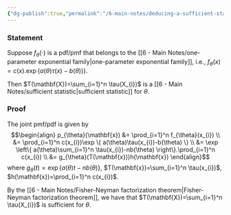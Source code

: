 ```yaml
---
{"dg-publish":true,"permalink":"/6-main-notes/deducing-a-sufficient-statistic-from-a-distribution-that-belongs-to-the-one-parameter-exponential-family/","tags":["inference","info"]}
---
```


### Statement

Suppose $f_{\theta}(\cdot)$ is a pdf/pmf that belongs to the [[6 - Main Notes/one-parameter exponential family\|one-parameter exponential family]], i.e., $f_{\theta}(x)=c(x).\exp \{ a(\theta) \tau(x)-b(\theta)) \}$.

Then $T(\mathbf{X})=\sum_{i=1}^n \tau(X_{i})$ is a [[6 - Main Notes/sufficient statistic\|sufficient statistic]] for $\theta$. 

### Proof

The joint pmf/pdf is given by
$$\begin{align}
p_{\theta}(\mathbf{x}) &= \prod_{i=1}^n f_{\theta}(x_{i}) \\
&= \prod_{i=1}^n c(x_{i})\exp \{ a(\theta)\tau(x_{i})-b(\theta) \} \\
&= \exp \left\{  a(\theta)\sum_{i=1}^n \tau(x_{i})-nb(\theta)  \right\}.\prod_{i=1}^n c(x_{i}) \\
&= g_{\theta}(T(\mathbf{x}))h(\mathbf{x})
\end{align}$$
where $g_{\theta}(t)=\exp \{ a(\theta)t-nb(\theta) \}$, $T(\mathbf{x})=\sum_{i=1}^n \tau(x_{i})$, $h(\mathbf{x})=\prod_{i=1}^n c(x_{i})$.

By the [[6 - Main Notes/Fisher-Neyman factorization theorem\|Fisher-Neyman factorization theorem]], we have that $T(\mathbf{X})=\sum_{i=1}^n \tau(X_{i})$ is sufficient for $\theta$.